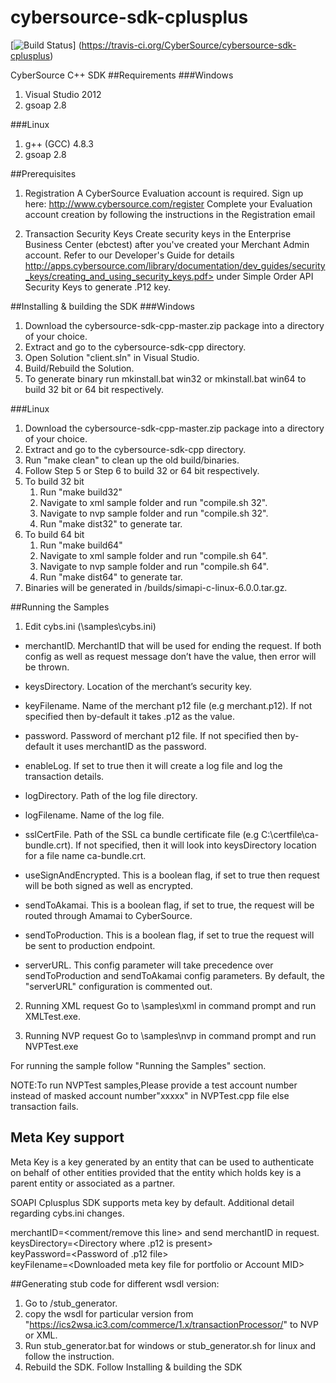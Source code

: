 # cybersource-sdk-cplusplus

[![Build Status](https://travis-ci.org/CyberSource/cybersource-sdk-cplusplus.svg?branch=future)]
(https://travis-ci.org/CyberSource/cybersource-sdk-cplusplus)

CyberSource C++ SDK
##Requirements
###Windows
1. Visual Studio 2012
2. gsoap 2.8

###Linux
1. g++ (GCC) 4.8.3
2. gsoap 2.8

##Prerequisites
1. Registration
A CyberSource Evaluation account is required. Sign up here:  http://www.cybersource.com/register
Complete your Evaluation account creation by following the instructions in the Registration email

2. Transaction Security Keys
Create security keys in the Enterprise Business Center (ebctest) after you've created your Merchant Admin account.
Refer to our Developer's Guide for details http://apps.cybersource.com/library/documentation/dev_guides/security_keys/creating_and_using_security_keys.pdf> under Simple Order API Security Keys to generate .P12 key.

##Installing & building the SDK
###Windows
1. Download the cybersource-sdk-cpp-master.zip package into a directory of your choice.
2. Extract and go to the cybersource-sdk-cpp directory.
3. Open Solution "client.sln" in Visual Studio.
4. Build/Rebuild the Solution.
5. To generate binary run mkinstall.bat win32 or mkinstall.bat win64 to build 32 bit or 64 bit respectively.
 
###Linux
1. Download the cybersource-sdk-cpp-master.zip package into a directory of your choice.
2. Extract and go to the cybersource-sdk-cpp directory.
3. Run "make clean" to clean up the old build/binaries. <br>
4. Follow Step 5 or Step 6 to build 32 or 64 bit respectively.
5. To build 32 bit
   1. Run "make build32"
   2. Navigate to xml sample folder and run "compile.sh 32".
   3. Navigate to nvp sample folder and run "compile.sh 32".
   4. Run "make dist32" to generate tar.<br>
6. To build 64 bit
   1. Run "make build64"
   2. Navigate to xml sample folder and run "compile.sh 64".
   3. Navigate to nvp sample folder and run "compile.sh 64".
   4. Run "make dist64" to generate tar.
7. Binaries will be generated in /builds/simapi-c-linux-6.0.0.tar.gz.

##Running the Samples
1. Edit cybs.ini (\samples\cybs.ini)

* merchantID. MerchantID that will be used for ending the request. If both config as well as request message don’t have the value, then error will be thrown.

* keysDirectory. Location of the merchant’s security key.

* keyFilename. Name of the merchant p12 file (e.g merchant.p12). If not specified then by-default it takes <merchantID>.p12 as the value.

* password. Password of merchant p12 file. If not specified then by-default it uses merchantID as the password.

* enableLog. If set to true then it will create a log file and log the transaction details.

* logDirectory. Path of the log file directory.

* logFilename. Name of the log file.

* sslCertFile. Path of the SSL ca bundle certificate file (e.g C:\certfile\ca-bundle.crt). If not specified, then it will look into keysDirectory location for a file name ca-bundle.crt.

* useSignAndEncrypted. This is a boolean flag, if set to true then request will be both signed as well as encrypted.

* sendToAkamai. This is a boolean flag, if set to true, the request will be routed through Amamai to CyberSource.

* sendToProduction. This is a boolean flag, if set to true the request will be sent to production endpoint.

* serverURL. This config parameter will take precedence over sendToProduction and sendToAkamai config parameters. By default, the "serverURL" configuration is commented out.
 
2. Running XML request
Go to \samples\xml in command prompt and run XMLTest.exe.

3. Running NVP request
Go to \samples\nvp in command prompt and run NVPTest.exe

For running the sample follow "Running the Samples" section.

NOTE:To run NVPTest samples,Please provide a test account number instead of masked account number"xxxxx" in NVPTest.cpp file else transaction fails.

## Meta Key support
Meta Key is a key generated by an entity that can be used to authenticate on behalf of other entities provided that the entity which holds key is a parent entity or associated as a partner.

SOAPI Cplusplus SDK supports meta key by default. Additional detail regarding cybs.ini changes.

merchantID=<comment/remove this line> and send merchantID in request. <br>
keysDirectory=\<Directory where .p12 is present><br>
keyPassword=\<Password of .p12 file><br>
keyFilename=\<Downloaded meta key file for portfolio or Account MID><br>

##Generating stub code for different wsdl version:
1. Go to /stub_generator.
2. copy the wsdl for particular version from "https://ics2wsa.ic3.com/commerce/1.x/transactionProcessor/" to NVP or XML.
3. Run stub_generator.bat for windows or stub_generator.sh for linux and follow the instruction.
4. Rebuild the SDK. Follow Installing & building the SDK


